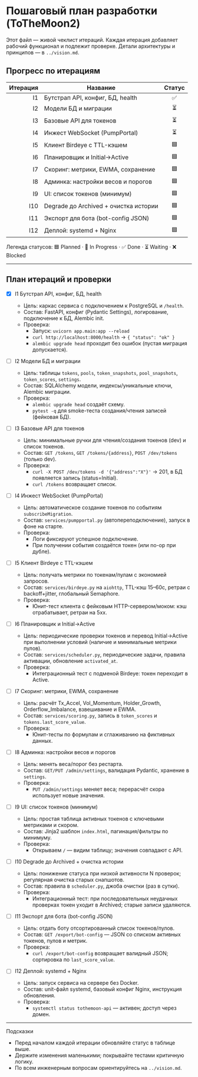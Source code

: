 # Пошаговый план разработки (ToTheMoon2)

Этот файл — живой чеклист итераций. Каждая итерация добавляет рабочий функционал и подлежит проверке. Детали архитектуры и принципов — в `../vision.md`.

## Прогресс по итерациям

| Итерация | Название                                      | Статус |
|---------:|-----------------------------------------------|:------:|
| I1       | Бутстрап API, конфиг, БД, health              | ✅ |
| I2       | Модели БД и миграции                          | ⏳ |
| I3       | Базовые API для токенов                       | ⏳ |
| I4       | Инжест WebSocket (PumpPortal)                 | ⏳ |
| I5       | Клиент Birdeye с TTL-кэшем                    | 🟦 |
| I6       | Планировщик и Initial→Active                  | 🟦 |
| I7       | Скоринг: метрики, EWMA, сохранение            | 🟦 |
| I8       | Админка: настройки весов и порогов            | 🟦 |
| I9       | UI: список токенов (минимум)                  | 🟦 |
| I10      | Degrade до Archived + очистка истории         | 🟦 |
| I11      | Экспорт для бота (bot-config JSON)            | 🟦 |
| I12      | Деплой: systemd + Nginx                       | 🟦 |

Легенда статусов: 🟦 Planned · 🚧 In Progress · ✅ Done · ⏳ Waiting · ❌ Blocked

---

## План итераций и проверки

- [x] I1 Бутстрап API, конфиг, БД, health
  - Цель: каркас сервиса с подключением к PostgreSQL и `/health`.
  - Состав: FastAPI, конфиг (Pydantic Settings), логирование, подключение к БД, Alembic init.
  - Проверка:
    - Запуск: `uvicorn app.main:app --reload`
    - `curl http://localhost:8000/health` → `{ "status": "ok" }`
    - `alembic upgrade head` проходит без ошибок (пустая миграция допускается).

- [ ] I2 Модели БД и миграции
  - Цель: таблицы `tokens`, `pools`, `token_snapshots`, `pool_snapshots`, `token_scores`, `settings`.
  - Состав: SQLAlchemy модели, индексы/уникальные ключи, Alembic миграции.
  - Проверка:
    - `alembic upgrade head` создаёт схему.
    - `pytest -q` для smoke-теста создания/чтения записей (фейковая БД).

- [ ] I3 Базовые API для токенов
  - Цель: минимальные ручки для чтения/создания токенов (dev) и список токенов.
  - Состав: `GET /tokens`, `GET /tokens/{address}`, `POST /dev/tokens` (только dev).
  - Проверка:
    - `curl -X POST /dev/tokens -d '{"address":"X"}'` → 201, в БД появляется запись (status=Initial).
    - `curl /tokens` возвращает список.

- [ ] I4 Инжест WebSocket (PumpPortal)
  - Цель: автоматическое создание токенов по событиям `subscribeMigration`.
  - Состав: `services/pumpportal.py` (автопереподключение), запуск в фоне на старте.
  - Проверка:
    - Логи фиксируют успешное подключение.
    - При получении события создаётся токен (или no-op при дубле).

- [ ] I5 Клиент Birdeye с TTL-кэшем
  - Цель: получать метрики по токенам/пулам с экономией запросов.
  - Состав: `services/birdeye.py` на `aiohttp`, TTL-кэш 15–60с, ретраи с backoff+jitter, глобальный Semaphore.
  - Проверка:
    - Юнит-тест клиента с фейковым HTTP-сервером/моком: кэш отрабатывает, ретраи на 5xx.

- [ ] I6 Планировщик и Initial→Active
  - Цель: периодические проверки токенов и перевод Initial→Active при выполнении условий (наличие и минимальные метрики пулов).
  - Состав: `services/scheduler.py`, периодические задачи, правила активации, обновление `activated_at`.
  - Проверка:
    - Интеграционный тест с подменой Birdeye: токен переходит в Active.

- [ ] I7 Скоринг: метрики, EWMA, сохранение
  - Цель: расчёт Tx_Accel, Vol_Momentum, Holder_Growth, Orderflow_Imbalance, взвешивание и EWMA.
  - Состав: `services/scoring.py`, запись в `token_scores` и `tokens.last_score_value`.
  - Проверка:
    - Юнит-тесты по формулам и сглаживанию на фиктивных данных.

- [ ] I8 Админка: настройки весов и порогов
  - Цель: менять веса/порог без рестарта.
  - Состав: `GET/PUT /admin/settings`, валидация Pydantic, хранение в `settings`.
  - Проверка:
    - `PUT /admin/settings` меняет веса; перерасчёт скора использует новые значения.

- [ ] I9 UI: список токенов (минимум)
  - Цель: простая таблица активных токенов с ключевыми метриками и скором.
  - Состав: Jinja2 шаблон `index.html`, пагинация/фильтры по минимуму.
  - Проверка:
    - Открываем `/` — видим таблицу; значения совпадают с API.

- [ ] I10 Degrade до Archived + очистка истории
  - Цель: понижение статуса при низкой активности N проверок; регулярная очистка старых снапшотов.
  - Состав: правила в `scheduler.py`, джоба очистки (раз в сутки).
  - Проверка:
    - Интеграционный тест: при последовательных неудачных проверках токен уходит в Archived; старые записи удаляются.

- [ ] I11 Экспорт для бота (bot-config JSON)
  - Цель: отдать боту отсортированный список токенов/пулов.
  - Состав: `GET /export/bot-config` — JSON со списком активных токенов, пулов и метрик.
  - Проверка:
    - `curl /export/bot-config` возвращает валидный JSON; сортировка по `last_score_value`.

- [ ] I12 Деплой: systemd + Nginx
  - Цель: запуск сервиса на сервере без Docker.
  - Состав: unit-файл systemd, базовый конфиг Nginx, инструкция обновления.
  - Проверка:
    - `systemctl status tothemoon-api` — активен; доступ через домен.

---

Подсказки
- Перед началом каждой итерации обновляйте статус в таблице выше.
- Держите изменения маленькими; покрывайте тестами критичную логику.
- По всем инженерным вопросам ориентируйтесь на `../vision.md`.
